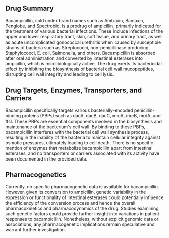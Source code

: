 ## Drug Summary
Bacampicillin, sold under brand names such as Ambaxin, Bamaxin, Penglobe, and Spectrobid, is a prodrug of ampicillin, primarily indicated for the treatment of various bacterial infections. These include infections of the upper and lower respiratory tract, skin, soft tissue, and urinary tract, as well as acute uncomplicated gonococcal urethritis when caused by susceptible strains of bacteria such as Streptococci, non-penicillinase producing Staphylococci, E. coli, Salmonella, and others. Bacampicillin is absorbed after oral administration and converted by intestinal esterases into ampicillin, which is microbiologically active. The drug exerts its bactericidal effect by inhibiting the biosynthesis of bacterial cell wall mucopeptides, disrupting cell wall integrity and leading to cell lysis.

## Drug Targets, Enzymes, Transporters, and Carriers
Bacampicillin specifically targets various bacterially-encoded penicillin-binding proteins (PBPs) such as dacA, dacB, dacC, mrcA, mrcB, mrdA, and ftsI. These PBPs are essential components involved in the biosynthesis and maintenance of the bacterium's cell wall. By binding to these PBPs, bacampicillin interferes with the bacterial cell wall synthesis process, resulting in the inability of the bacteria to maintain cellular integrity against osmotic pressures, ultimately leading to cell death. There is no specific mention of enzymes that metabolize bacampicillin apart from intestinal esterases, and no transporters or carriers associated with its activity have been documented in the provided data.

## Pharmacogenetics
Currently, no specific pharmacogenetic data is available for bacampicillin. However, given its conversion to ampicillin, genetic variability in the expression or functionality of intestinal esterases could potentially influence the efficiency of the conversion process and hence the overall pharmacokinetics and pharmacodynamics of the drug. Studies examining such genetic factors could provide further insight into variations in patient responses to bacampicillin. Nonetheless, without explicit genomic data or associations, any pharmacogenetic implications remain speculative and warrant further investigation.